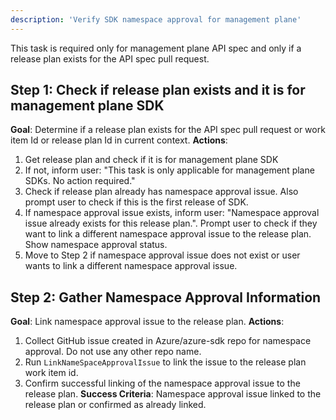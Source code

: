 ```yaml
---
description: 'Verify SDK namespace approval for management plane'
---
```

This task is required only for management plane API spec and only if a release plan exists for the API spec pull request.

## Step 1: Check if release plan exists and it is for management plane SDK
**Goal**: Determine if a release plan exists for the API spec pull request or work item Id or release plan Id in current context.
**Actions**:
1. Get release plan and check if it is for management plane SDK
2. If not, inform user: "This task is only applicable for management plane SDKs. No action required."
3. Check if release plan already has namespace approval issue. Also prompt user to check if this is the first release of SDK.
4. If namespace approval issue exists, inform user: "Namespace approval issue already exists for this release plan.". Prompt user to
check if they want to link a different namespace approval issue to the release plan. Show namespace approval status.
5. Move to Step 2 if namespace approval issue does not exist or user wants to link a different namespace approval issue.

## Step 2: Gather Namespace Approval Information
**Goal**: Link namespace approval issue to the release plan.
**Actions**:
1. Collect GitHub issue created in Azure/azure-sdk repo for namespace approval. Do not use any other repo name.
2. Run `LinkNameSpaceApprovalIssue` to link the issue to the release plan work item id.
3. Confirm successful linking of the namespace approval issue to the release plan.
**Success Criteria**: Namespace approval issue linked to the release plan or confirmed as already linked.
